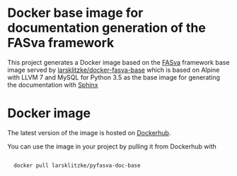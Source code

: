# Docker base image for documentation generation of the FASva framework

This project generates a Docker image based on the 
[FASva](https://www.hs-emden-leer.de/fachbereiche/technik/projekte/fasva/) framework base image served by 
[larsklitzke/docker-fasva-base](https://github.com/larsklitzke/docker-fasva-base) which is based on Alpine with LLVM 7 
and MySQL for Python 3.5 as the base image for generating the documentation with 
[Sphinx](http://www.sphinx-doc.org/en/master/) 


# Docker image
The latest version of the image is hosted on [Dockerhub](https://hub.docker.com/r/larsklitzke/pyfasva-doc-base). 

You can use the image in your project by pulling it from Dockerhub with

```bash

  docker pull larsklitzke/pyfasva-doc-base
  
```
